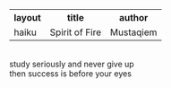 <table>
<tr>
<th>layout</th>
<th>title</th>
<th>author</th>
</tr>
<tr>
<td>haiku</td>
<td>Spirit of Fire</td>
<td>Mustaqiem</td>
</tr>
</table>
<br>
study seriously and never give up <br>
then success is before your eyes



